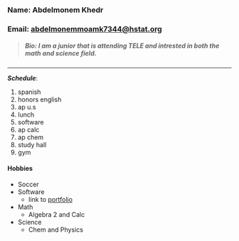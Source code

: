 ### Name: Abdelmonem Khedr  

### Email: abdelmonemmoamk7344@hstat.org  

> ##### Bio: I am a junior that is attending TELE and intrested in both the math and science field. 
***

**_Schedule_**:  
1. spanish  
2. honors english  
3. ap u.s  
4. lunch  
5. software   
6. ap calc   
7. ap chem  
8. study hall  
9. gym     
#### Hobbies 
* Soccer
* Software 
  * link to [portfolio](https://sites.google.com/a/hstat.org/abdelmonemmoamk7344sep11/home)
* Math
  * Algebra 2 and Calc 
* Science 
  * Chem and Physics  

